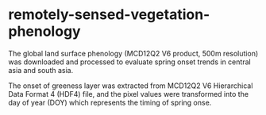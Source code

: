 # remotely-sensed-vegetation-phenology
The global land surface phenology (MCD12Q2 V6 product, 500m resolution) was downloaded and processed to evaluate spring onset trends in central asia and south asia.

The onset of greeness layer was extracted from MCD12Q2 V6 Hierarchical Data Format 4 (HDF4) file, and the pixel values were transformed into the day of year (DOY) which represents the timing of spring onse.

